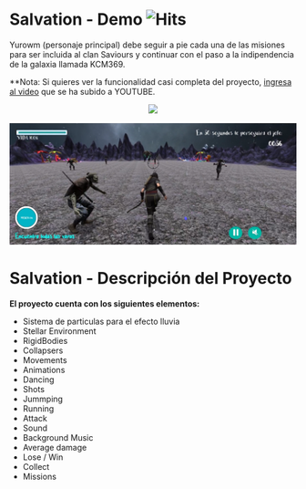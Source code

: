 # Salvation - Demo ![Hits](https://hitcounter.pythonanywhere.com/count/tag.svg?url=https%3A%2F%2Fgithub.com%2FKeyCuevasMelgarejo%2FSALVATION)
Yurowm (personaje principal) debe seguir a pie cada una de las misiones para ser incluida al clan Saviours y continuar con el paso a la indipendencia de la galaxia llamada KCM369.

**Nota: Si quieres ver la funcionalidad casi completa del proyecto, [ingresa al video](https://youtu.be/0EdC8cvoKFI) que se ha subido a YOUTUBE.

<p align="center"> 
    <a href="https://youtu.be/0EdC8cvoKFI"><img src="https://img.shields.io/youtube/views/0EdC8cvoKFI?label=Reproducciones&style=social"/></a>
</p>

<p align="center"> 
    <img src="/Demo.png"/>
</p>

# Salvation - Descripción del Proyecto
**El proyecto cuenta con los siguientes elementos:**
- Sistema de particulas para el efecto lluvia
- Stellar Environment
- RigidBodies
- Collapsers
- Movements
- Animations
- Dancing
- Shots
- Jummping
- Running
- Attack
- Sound
- Background Music
- Average damage
- Lose / Win
- Collect
- Missions
